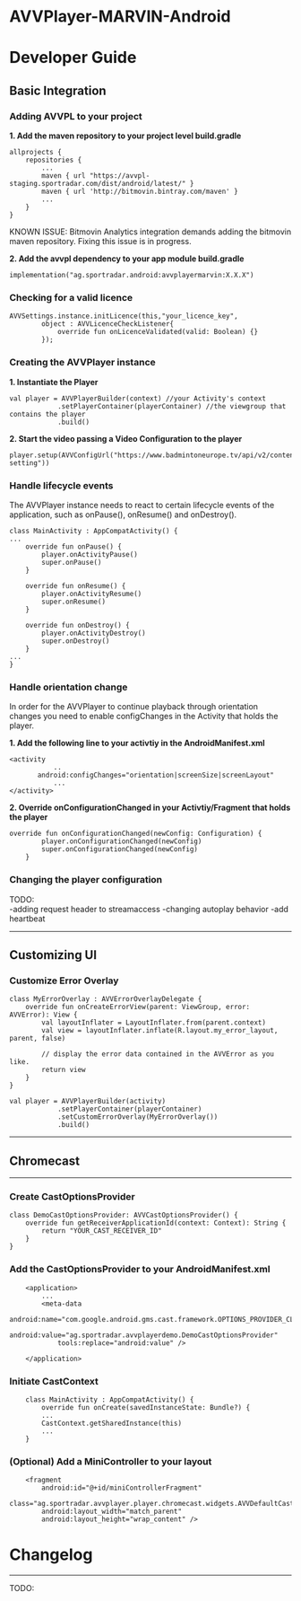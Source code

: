 AVVPlayer-MARVIN-Android
===================
#  Developer Guide
## Basic Integration
### Adding AVVPL to your project

**1. Add the maven repository to your project level build.gradle**
```
allprojects {
    repositories {
        ...
        maven { url "https://avvpl-staging.sportradar.com/dist/android/latest/" }
        maven { url 'http://bitmovin.bintray.com/maven' }
        ...
    }
}
```
KNOWN ISSUE: Bitmovin Analytics integration demands adding the bitmovin maven repository. Fixing this issue is in progress.

**2. Add the avvpl dependency to your app module build.gradle**
```
implementation("ag.sportradar.android:avvplayermarvin:X.X.X")
```
### Checking for a valid licence
```
AVVSettings.instance.initLicence(this,"your_licence_key",
        object : AVVLicenceCheckListener{
            override fun onLicenceValidated(valid: Boolean) {}
        });
```

### Creating the AVVPlayer instance
**1. Instantiate the Player**
```
val player = AVVPlayerBuilder(context) //your Activity's context
            .setPlayerContainer(playerContainer) //the viewgroup that contains the player
            .build()
```

**2. Start the video passing a Video Configuration to the player**
```
player.setup(AVVConfigUrl("https://www.badmintoneurope.tv/api/v2/content/92179/player-setting"))
```

### Handle lifecycle events

The AVVPlayer instance needs to react to certain lifecycle events of the application, such as onPause(), onResume() and onDestroy().
```
class MainActivity : AppCompatActivity() {
...
    override fun onPause() {
        player.onActivityPause()
        super.onPause()
    }
 
    override fun onResume() {
        player.onActivityResume()
        super.onResume()
    }
 
    override fun onDestroy() {
        player.onActivityDestroy()
        super.onDestroy()
    }
...
}
```

### Handle orientation change
In order for the AVVPlayer to continue playback through orientation changes you need to enable configChanges in the Activity that holds the player.

**1. Add the following line to your activtiy in the AndroidManifest.xml**
```
<activity
           ..
       android:configChanges="orientation|screenSize|screenLayout"
           ...
</activity>
```

**2. Override onConfigurationChanged in your Activtiy/Fragment that holds the player**
```
override fun onConfigurationChanged(newConfig: Configuration) {
        player.onConfigurationChanged(newConfig)
        super.onConfigurationChanged(newConfig)
    }
```

### Changing the player configuration

TODO:  
-adding request header to streamaccess
-changing autoplay behavior
-add heartbeat

------

## Customizing UI

### Customize Error Overlay
```
class MyErrorOverlay : AVVErrorOverlayDelegate {
    override fun onCreateErrorView(parent: ViewGroup, error: AVVError): View {
        val layoutInflater = LayoutInflater.from(parent.context)
        val view = layoutInflater.inflate(R.layout.my_error_layout, parent, false)
 
        // display the error data contained in the AVVError as you like.
        return view
    }
}
```
```
val player = AVVPlayerBuilder(activity)
            .setPlayerContainer(playerContainer)
            .setCustomErrorOverlay(MyErrorOverlay())
            .build()
```

------

## Chromecast
------
### Create CastOptionsProvider
```
class DemoCastOptionsProvider: AVVCastOptionsProvider() {
    override fun getReceiverApplicationId(context: Context): String {
        return "YOUR_CAST_RECEIVER_ID"
    }
}
```

### Add the CastOptionsProvider to your AndroidManifest.xml
```
    <application>
        ...
        <meta-data
            android:name="com.google.android.gms.cast.framework.OPTIONS_PROVIDER_CLASS_NAME"
            android:value="ag.sportradar.avvplayerdemo.DemoCastOptionsProvider"
            tools:replace="android:value" />
 
    </application>
```

### Initiate CastContext
```
    class MainActivity : AppCompatActivity() {
        override fun onCreate(savedInstanceState: Bundle?) {
        ...
        CastContext.getSharedInstance(this)
        ...
    }
```

### (Optional) Add a MiniController to your layout
```
    <fragment
        android:id="@+id/miniControllerFragment"
        class="ag.sportradar.avvplayer.player.chromecast.widgets.AVVDefaultCastMiniController"
        android:layout_width="match_parent"
        android:layout_height="wrap_content" />
```

#  Changelog
------

TODO:


